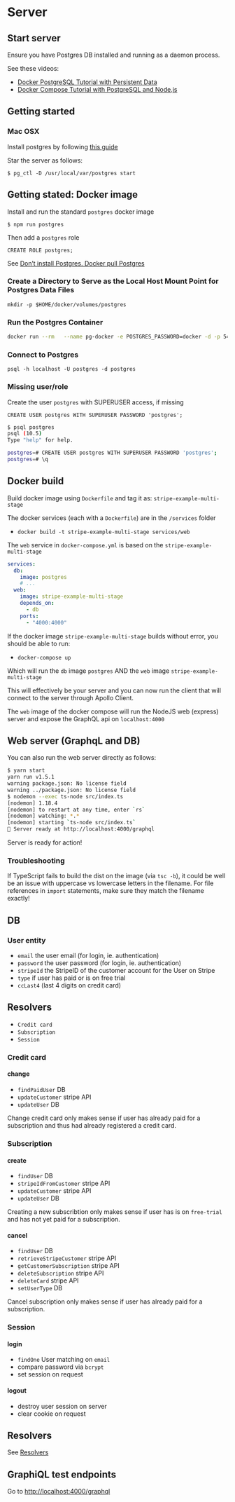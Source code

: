 # Server

## Start server

Ensure you have Postgres DB installed and running as a daemon process.

See these videos:

- [Docker PostgreSQL Tutorial with Persistent Data](https://www.youtube.com/watch?v=G3gnMSyX-XM)
- [Docker Compose Tutorial with PostgreSQL and Node.js](https://www.youtube.com/watch?v=A9bA5HpOk30)

## Getting started

### Mac OSX

Install postgres by following [this guide](https://www.codementor.io/engineerapart/getting-started-with-postgresql-on-mac-osx-are8jcopb)

Star the server as follows:

`$ pg_ctl -D /usr/local/var/postgres start`

## Getting stated: Docker image

Install and run the standard `postgres` docker image

`$ npm run postgres`

Then add a `postgres` role

`CREATE ROLE postgres;`

See [Don’t install Postgres. Docker pull Postgres](https://hackernoon.com/dont-install-postgres-docker-pull-postgres-bee20e200198)

### Create a Directory to Serve as the Local Host Mount Point for Postgres Data Files

`mkdir -p $HOME/docker/volumes/postgres`

### Run the Postgres Container

```bash
docker run --rm   --name pg-docker -e POSTGRES_PASSWORD=docker -d -p 5432:5432 -v $HOME/docker/volumes/postgres:/var/lib/postgresql/data  postgre
```

### Connect to Postgres

`psql -h localhost -U postgres -d postgres`

### Missing user/role

Create the user `postgres` with SUPERUSER access, if missing

`CREATE USER postgres WITH SUPERUSER PASSWORD 'postgres';`

```bash
$ psql postgres
psql (10.5)
Type "help" for help.

postgres=# CREATE USER postgres WITH SUPERUSER PASSWORD 'postgres';
postgres=# \q
```

## Docker build

Build docker image using `Dockerfile` and tag it as: `stripe-example-multi-stage`

The docker services (each with a `Dockerfile`) are in the `/services` folder

- `docker build -t stripe-example-multi-stage services/web`

The `web` service in `docker-compose.yml` is based on the `stripe-example-multi-stage`

```yml
services:
  db:
    image: postgres
    # ...
  web:
    image: stripe-example-multi-stage
    depends_on:
      - db
    ports:
      - "4000:4000"
```

If the docker image `stripe-example-multi-stage` builds without error, you should be able to run:

- `docker-compose up`

Which will run the `db` image `postgres` AND the `web` image `stripe-example-multi-stage`

This will effectively be your server and you can now run the client that will connect to the server through Apollo Client.

The `web` image of the docker compose will run the NodeJS web (express) server and expose the GraphQL api on `localhost:4000`

## Web server (GraphqL and DB)

You can also run the web server directly as follows:

```bash
$ yarn start
yarn run v1.5.1
warning package.json: No license field
warning ../package.json: No license field
$ nodemon --exec ts-node src/index.ts
[nodemon] 1.18.4
[nodemon] to restart at any time, enter `rs`
[nodemon] watching: *.*
[nodemon] starting `ts-node src/index.ts`
🚀 Server ready at http://localhost:4000/graphql
```

Server is ready for action!

### Troubleshooting

If TypeScript fails to build the dist on the image (via `tsc -b`), it could be well be an issue with uppercase vs lowercase letters in the filename. For file references in `import` statements, make sure they match the filename exactly!

## DB

### User entity

- `email` the user email (for login, ie. authentication)
- `password` the user password (for login, ie. authentication)
- `stripeId` the StripeID of the customer account for the User on Stripe
- `type` if user has paid or is on free trial
- `ccLast4` (last 4 digits on credit card)

## Resolvers

- `Credit card`
- `Subscription`
- `Session`

### Credit card

#### change

- `findPaidUser` DB
- `updateCustomer` stripe API
- `updateUser` DB

Change credit card only makes sense if user has already paid for a subscription and thus had already registered a credit card.

### Subscription

#### create

- `findUser` DB
- `stripeIdFromCustomer` stripe API
- `updateCustomer` stripe API
- `updateUser` DB

Creating a new subscribtion only makes sense if user has is on `free-trial` and has not yet paid for a subscription.

#### cancel

- `findUser` DB
- `retrieveStripeCustomer` stripe API
- `getCustomerSubscription` stripe API
- `deleteSubscription` stripe API
- `deleteCard` stripe API
- `setUserType` DB

Cancel subscription only makes sense if user has already paid for a subscription.

### Session

#### login

- `findOne` User matching on `email`
- compare password via `bcrypt`
- set session on request

#### logout

- destroy user session on server
- clear cookie on request

## Resolvers

See [Resolvers](./Resolvers.md)

## GraphiQL test endpoints

Go to [http://localhost:4000/graphql](http://localhost:4000/graphql)
